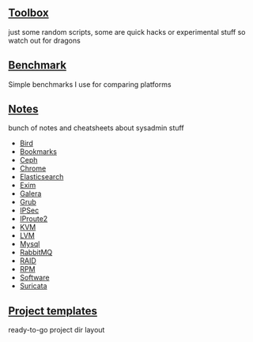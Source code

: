 ## [Toolbox](toolbox/)
just some random scripts, some are quick hacks or experimental stuff so watch out for dragons

## [Benchmark](benchmark/)
Simple benchmarks I use for comparing platforms

## [Notes](doc/)
bunch of notes and cheatsheets about sysadmin stuff

* [Bird](doc/Bird.md)
* [Bookmarks](doc/bookmarks.md)
* [Ceph](doc/Ceph.md)
* [Chrome](doc/Chrome.md)
* [Elasticsearch](doc/Elasticsearch.md)
* [Exim](doc/Exim.md)
* [Galera](doc/Galera.md)
* [Grub](doc/Grub.md)
* [IPSec](doc/IPSec.md)
* [IProute2](doc/iproute.md)
* [KVM](doc/KVM.md)
* [LVM](doc/LVM.md)
* [Mysql](doc/Mysql.md)
* [RabbitMQ](doc/RabbitMQ.md)
* [RAID](doc/RAID.md)
* [RPM](doc/RPM.md)
* [Software](doc/software.md)
* [Suricata](doc/Suricata.md)

## [Project templates](project-templates/)
ready-to-go project dir layout
